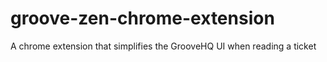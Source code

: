 groove-zen-chrome-extension
===========================

A chrome extension that simplifies the GrooveHQ UI when reading a ticket
